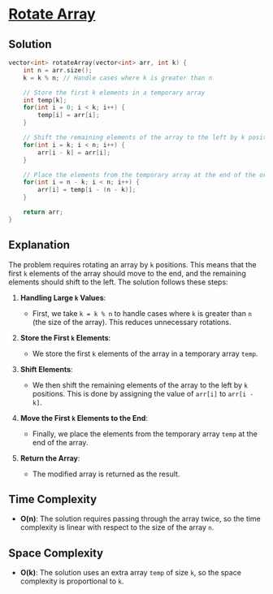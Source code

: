 
# [Rotate Array](https://www.naukri.com/code360/problems/rotate-array_1230543?utm_source=youtube&utm_medium=affiliate&utm_campaign=striver_Arrayproblems&leftPanelTabValue=SUBMISSION)

## Solution

```cpp
vector<int> rotateArray(vector<int> arr, int k) {
    int n = arr.size();
    k = k % n; // Handle cases where k is greater than n

    // Store the first k elements in a temporary array
    int temp[k];
    for(int i = 0; i < k; i++) {
        temp[i] = arr[i];
    }

    // Shift the remaining elements of the array to the left by k positions
    for(int i = k; i < n; i++) {
        arr[i - k] = arr[i];
    }

    // Place the elements from the temporary array at the end of the original array
    for(int i = n - k; i < n; i++) {
        arr[i] = temp[i - (n - k)];
    }

    return arr;
}
```

## Explanation

The problem requires rotating an array by `k` positions. This means that the first `k` elements of the array should move to the end, and the remaining elements should shift to the left. The solution follows these steps:

1. **Handling Large `k` Values**:
   - First, we take `k = k % n` to handle cases where `k` is greater than `n` (the size of the array). This reduces unnecessary rotations.

2. **Store the First `k` Elements**:
   - We store the first `k` elements of the array in a temporary array `temp`.

3. **Shift Elements**:
   - We then shift the remaining elements of the array to the left by `k` positions. This is done by assigning the value of `arr[i]` to `arr[i - k]`.

4. **Move the First `k` Elements to the End**:
   - Finally, we place the elements from the temporary array `temp` at the end of the array.

5. **Return the Array**:
   - The modified array is returned as the result.

## Time Complexity

- **O(n)**: The solution requires passing through the array twice, so the time complexity is linear with respect to the size of the array `n`.

## Space Complexity

- **O(k)**: The solution uses an extra array `temp` of size `k`, so the space complexity is proportional to `k`.
